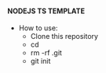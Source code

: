 #### NODEJS TS TEMPLATE

- How to use:
  - Clone this repository
  - cd <folder name>
  - rm -rf .git
  - git init
